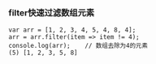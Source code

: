 ### filter快速过滤数组元素

```
var arr = [1, 2, 3, 4, 5, 4, 8, 4];
arr = arr.filter(item => item != 4);
console.log(arr);    // 数组去除为4的元素
(5) [1, 2, 3, 5, 8]
```

